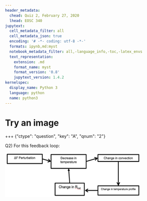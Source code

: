 ```yaml
---
header_metadata:
  chead: Quiz 2, February 27, 2020
  lhead: EOSC 340
jupytext:
  cell_metadata_filter: all
  cell_metadata_json: true
  encoding: '# -*- coding: utf-8 -*-'
  formats: ipynb,md:myst
  notebook_metadata_filter: all,-language_info,-toc,-latex_envs
  text_representation:
    extension: .md
    format_name: myst
    format_version: '0.8'
    jupytext_version: 1.4.2
kernelspec:
  display_name: Python 3
  language: python
  name: python3
---
```


# Try an image

+++ {"ctype": "question", "key": "A", "qnum": "2"}

Q2) For this feedback loop:

<img src="media/quiz2_media/feedback_lapse_rate.png" style="width:4.62205in;height:1.50394in" />
